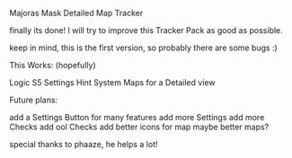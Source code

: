 Majoras Mask Detailed Map Tracker

finally its done! 
I will try to improve this Tracker Pack as good as possible. 

keep in mind, this is the first version, so probably there are some bugs :)

This Works: (hopefully)

Logic S5 Settings
Hint System
Maps for a Detailed view


Future plans:

add a Settings Button for many features
add more Settings
add more Checks
add ool Checks
add better icons for map maybe better maps?


special thanks to phaaze, he helps a lot! 
